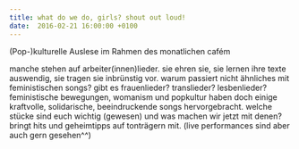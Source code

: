 ```yaml
---
title: what do we do, girls? shout out loud!
date:  2016-02-21 16:00:00 +0100
---
```


(Pop-)kulturelle Auslese im Rahmen des monatlichen cafém



manche stehen auf arbeiter(innen)lieder. sie ehren sie, sie lernen ihre texte auswendig, sie tragen sie inbrünstig vor. warum
passiert nicht ähnliches mit feministischen songs? gibt es frauenlieder? translieder? lesbenlieder? feministische bewegungen,
womanism und popkultur haben doch einige kraftvolle, solidarische, beeindruckende songs hervorgebracht. welche stücke sind
euch wichtig (gewesen) und was machen wir jetzt mit denen? bringt hits und geheimtipps auf tonträgern mit. (live performances
sind aber auch gern gesehen^^)


